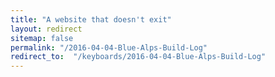 ```yaml
---
title: "A website that doesn't exit"
layout: redirect
sitemap: false
permalink: "/2016-04-04-Blue-Alps-Build-Log"
redirect_to:  "/keyboards/2016-04-04-Blue-Alps-Build-Log"
---
```

